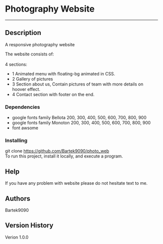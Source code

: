 # Photography Website
-------------------------

## Description
A responsive photography website

The website consists of: <br/>  
  4 sections:
  - 1 Animated menu with floating-bg animated in CSS.
  - 2 Gallery of pictures
  - 3 Section about us, Contain pictures of team with more details on hoover effect.
  - 4 Contact section  with footer on the end.

### Dependencies

* google fonts family Bellota 200, 300, 400, 500, 600, 700, 800, 900
* google fonts family Monoton 200, 300, 400, 500, 600, 700, 800, 900
* font awsome

### Installing
git clone https://github.com/Bartek9090/photo_web  <br/>
To run this project, install it locally, and execute a program.

## Help

If you have any problem with website please do not hesitate text to me.

## Authors
Bartek9090

## Version History

Verion 1.0.0
